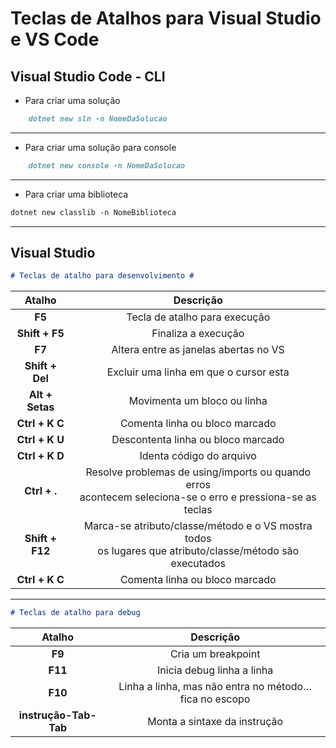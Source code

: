 # Teclas de Atalhos para Visual Studio e VS Code

## Visual Studio Code - CLI

- Para criar uma solução

```md
    dotnet new sln -n NomeDaSolucao
```

___

- Para criar uma solução para console

```md
    dotnet new console -n NomeDaSolucao
```

___

- Para criar uma biblioteca

```md
dotnet new classlib -n NomeBiblioteca
```

___

## Visual Studio

```md
# Teclas de atalho para desenvolvimento #
```

| Atalho | Descrição |
| :---: | :---: |
| **F5** | Tecla de atalho para execução |
| **Shift + F5** | Finaliza a execução |
| **F7** | Altera entre as janelas abertas no VS |
| **Shift + Del** | Excluir uma linha em que o cursor esta|
| **Alt + Setas** | Movimenta um bloco ou linha|
| **Ctrl + K C** | Comenta linha ou bloco marcado |
| **Ctrl + K U** | Descontenta linha ou bloco marcado |
| **Ctrl + K D** | Identa código do arquivo |
| **Ctrl + .** | Resolve problemas de using/imports ou quando erros <br> acontecem seleciona-se o erro e pressiona-se as teclas|
| **Shift + F12** | Marca-se atributo/classe/método  e o VS mostra todos <br> os lugares que atributo/classe/método são executados|
| **Ctrl + K C** | Comenta linha ou bloco marcado |

___

```md
# Teclas de atalho para debug
```

| Atalho | Descrição |
| :---: | :---: |
| **F9** | Cria um breakpoint |
| **F11** | Inicia debug linha a linha |
| **F10** | Linha a linha, mas não entra no método… fica no escopo |
| **instrução-Tab-Tab**| Monta a sintaxe da instrução |
